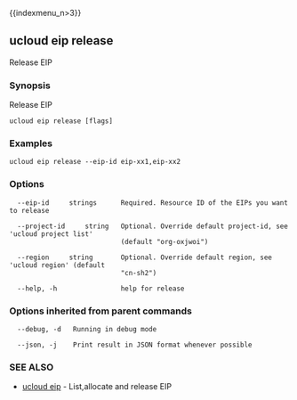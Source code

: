 {{indexmenu_n>3}}

## ucloud eip release

Release EIP

### Synopsis

Release EIP

```
ucloud eip release [flags]
```

### Examples

```
ucloud eip release --eip-id eip-xx1,eip-xx2
```

### Options

```
  --eip-id     strings      Required. Resource ID of the EIPs you want to release 

  --project-id     string   Optional. Override default project-id, see 'ucloud project list'
                            (default "org-oxjwoi") 

  --region     string       Optional. Override default region, see 'ucloud region' (default
                            "cn-sh2") 

  --help, -h                help for release 

```

### Options inherited from parent commands

```
  --debug, -d   Running in debug mode 

  --json, -j    Print result in JSON format whenever possible 

```

### SEE ALSO

* [ucloud eip](software/cli/cmd/ucloud/eip)	 - List,allocate and release EIP

